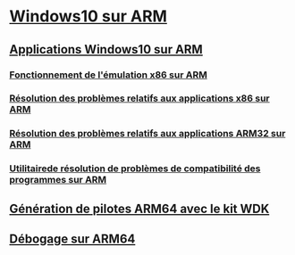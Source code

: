 # [Windows10 sur ARM](/windows/arm)
## [Applications Windows10 sur ARM](/windows/uwp/porting/apps-on-arm)
### [Fonctionnement de l'émulation x86 sur ARM](/windows/uwp/porting/apps-on-arm-x86-emulation)
### [Résolution des problèmes relatifs aux applications x86 sur ARM](/windows/uwp/porting/apps-on-arm-troubleshooting-x86)
### [Résolution des problèmes relatifs aux applications ARM32 sur ARM](/windows/uwp/porting/apps-on-arm-troubleshooting-arm32)
### [Utilitairede résolution de problèmes de compatibilité des programmes sur ARM](/windows/uwp/porting/apps-on-arm-program-compat-troubleshooter)
## [Génération de pilotes ARM64 avec le kit WDK](/windows-hardware/drivers/develop/building-arm64-drivers)
## [Débogage sur ARM64](/windows-hardware/drivers/debugger/debugging-arm64)